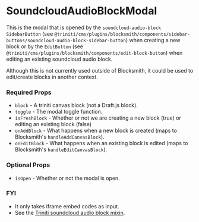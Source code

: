 # SoundcloudAudioBlockModal

This is the modal that is opened by the `soundcloud-audio-block` `SidebarButton` (see `@triniti/cms/plugins/blocksmith/components/sidebar-buttons/soundcloud-audio-block-sidebar-button`) when creating a new block or by the `EditButton` (see `@triniti/cms/plugins/blocksmith/components/edit-block-button`) when editing an existing soundcloud audio block.

Although this is not currently used outside of Blocksmith, it could be used to edit/create blocks in another context.

### Required Props
+ `block`        - A triniti canvas block (not a Draft.js block).
+ `toggle`       - The modal toggle function.
+ `isFreshBlock` - Whether or not we are creating a new block (true) or editing an existing block (false)
+ `onAddBlock`   - What happens when a new block is created (maps to Blocksmith's `handleAddCanvasBlock`).
+ `onEditBlock`  - What happens when an existing block is edited (maps to Blocksmith's `handleEditCanvasBlock`).

### Optional Props
+ `isOpen`       - Whether or not the modal is open.

### FYI
+ It only takes iframe embed codes as input.
+ See the [Triniti soundcloud audio block mixin](https://github.com/triniti/schemas/tree/master/schemas/triniti/canvas/mixin/soundcloud-audio-block).
